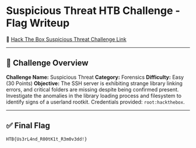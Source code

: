 # Suspicious Threat HTB Challenge - Flag Writeup

🔗 [Hack The Box Suspicious Threat Challenge Link](https://app.hackthebox.com/challenges/Suspicious%2520Threat)

---

## 🎯 Challenge Overview

**Challenge Name:** Suspicious Threat
**Category:** Forensics
**Difficulty:** Easy (30 Points)
**Objective:**
The SSH server is exhibiting strange library linking errors, and critical folders are missing despite being confirmed present.
Investigate the anomalies in the library loading process and filesystem to identify signs of a userland rootkit. Credentials provided: `root:hackthebox`.

---

## ✅ Final Flag

```
HTB{Us3rL4nd_R00tK1t_R3m0v3dd!}
```
